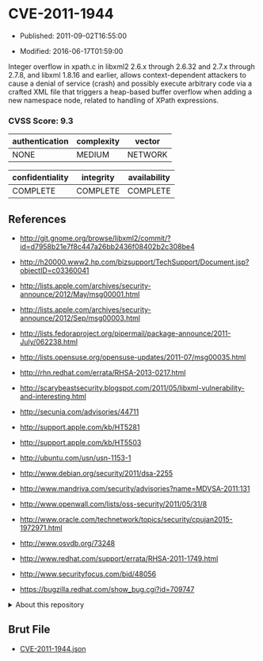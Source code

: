 # CVE-2011-1944

- Published: 2011-09-02T16:55:00

- Modified: 2016-06-17T01:59:00

Integer overflow in xpath.c in libxml2 2.6.x through 2.6.32 and 2.7.x through 2.7.8, and libxml 1.8.16 and earlier, allows context-dependent attackers to cause a denial of service (crash) and possibly execute arbitrary code via a crafted XML file that triggers a heap-based buffer overflow when adding a new namespace node, related to handling of XPath expressions.

### CVSS Score: **9.3**

| authentication | complexity | vector |
| --- | --- | --- |
| NONE | MEDIUM | NETWORK |

| confidentiality | integrity | availability |
| --- | --- | --- |
| COMPLETE | COMPLETE | COMPLETE |

## References

* http://git.gnome.org/browse/libxml2/commit/?id=d7958b21e7f8c447a26bb2436f08402b2c308be4

* http://h20000.www2.hp.com/bizsupport/TechSupport/Document.jsp?objectID=c03360041

* http://lists.apple.com/archives/security-announce/2012/May/msg00001.html

* http://lists.apple.com/archives/security-announce/2012/Sep/msg00003.html

* http://lists.fedoraproject.org/pipermail/package-announce/2011-July/062238.html

* http://lists.opensuse.org/opensuse-updates/2011-07/msg00035.html

* http://rhn.redhat.com/errata/RHSA-2013-0217.html

* http://scarybeastsecurity.blogspot.com/2011/05/libxml-vulnerability-and-interesting.html

* http://secunia.com/advisories/44711

* http://support.apple.com/kb/HT5281

* http://support.apple.com/kb/HT5503

* http://ubuntu.com/usn/usn-1153-1

* http://www.debian.org/security/2011/dsa-2255

* http://www.mandriva.com/security/advisories?name=MDVSA-2011:131

* http://www.openwall.com/lists/oss-security/2011/05/31/8

* http://www.oracle.com/technetwork/topics/security/cpujan2015-1972971.html

* http://www.osvdb.org/73248

* http://www.redhat.com/support/errata/RHSA-2011-1749.html

* http://www.securityfocus.com/bid/48056

* https://bugzilla.redhat.com/show_bug.cgi?id=709747

<details>
<summary>About this repository</summary> 

  This repository is part of the project [Live Hack CVE](https://github.com/Live-Hack-CVE). Main website can be found [www.live-hack.org](https://www.live-hack.org) 
  
  Made by [Sn0wAlice](https://github.com/Sn0wAlice) for the people that care about security and need to have a feed of the latest CVEs. Hope you enjoy it, don't forget to star the repo and follow me on [Twitter](https://twitter.com/Sn0wAlice) and [Github](https://github.com/Sn0wAlice). And that is my [personnal website](https://www.alice-snow.me/)

  - [Home Page](https://github.com/Live-Hack-CVE)
  - [Framework](https://github.com/Live-Hack-CVE/cve-framework)
  - [CVE database](https://github.com/Live-Hack-CVE/full_database)
  - [Changelog](https://github.com/Live-Hack-CVE/Changelog)
</details>

## Brut File

* [CVE-2011-1944.json](https://raw.githubusercontent.com/Live-Hack-CVE/full_database/main/cves/2011/CVE-2011-1944.json)

